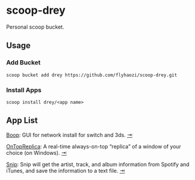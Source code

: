 # scoop-drey
Personal scoop bucket.

## Usage
### Add Bucket
```
scoop bucket add drey https://github.com/flyhaozi/scoop-drey.git
```

### Install Apps
```
scoop install drey/<app name>
```

## App List
[Boop](https://github.com/miltoncandelero/Boop): GUI for network install for switch and 3ds. [⇥](./bucket/boop.json)

[OnTopReplica](https://github.com/LorenzCK/OnTopReplica): A real-time always-on-top “replica” of a window of your choice (on Windows). [⇥](./bucket/ontopreplica.json)

[Snip](https://github.com/dlrudie/Snip): Snip will get the artist, track, and album information from Spotify and iTunes, and save the information to a text file. [⇥](./bucket/snip.json)